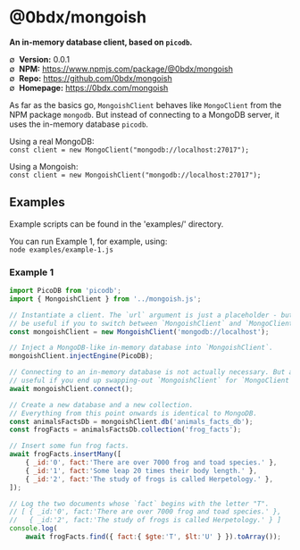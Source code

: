 # @0bdx/mongoish

__An in-memory database client, based on `picodb`.__

∅&nbsp; __Version:__ 0.0.1  
∅&nbsp; __NPM:__ <https://www.npmjs.com/package/@0bdx/mongoish>  
∅&nbsp; __Repo:__ <https://github.com/0bdx/mongoish>  
∅&nbsp; __Homepage:__ <https://0bdx.com/mongoish>

As far as the basics go, `MongoishClient` behaves like `MongoClient` from the
NPM package `mongodb`. But instead of connecting to a MongoDB server, it uses
the in-memory database `picodb`.

Using a real MongoDB:  
`const client = new MongoClient("mongodb://localhost:27017");`

Using a Mongoish:  
`const client = new MongoishClient("mongodb://localhost:27017");`

## Examples

Example scripts can be found in the 'examples/' directory.

You can run Example 1, for example, using:  
`node examples/example-1.js`

### Example 1

```js
import PicoDB from 'picodb';
import { MongoishClient } from '../mongoish.js';

// Instantiate a client. The `url` argument is just a placeholder - but may
// be useful if you to switch between `MongoishClient` and `MongoClient`.
const mongoishClient = new MongoishClient('mongodb://localhost');

// Inject a MongoDB-like in-memory database into `MongoishClient`.
mongoishClient.injectEngine(PicoDB);

// Connecting to an in-memory database is not actually necessary. But again,
// useful if you end up swapping-out `MongoishClient` for `MongoClient`.
await mongoishClient.connect();

// Create a new database and a new collection.
// Everything from this point onwards is identical to MongoDB.
const animalsFactsDb = mongoishClient.db('animals_facts_db');
const frogFacts = animalsFactsDb.collection('frog_facts');

// Insert some fun frog facts.
await frogFacts.insertMany([
    { _id:'0', fact:'There are over 7000 frog and toad species.' },
    { _id:'1', fact:'Some leap 20 times their body length.' },
    { _id:'2', fact:'The study of frogs is called Herpetology.' },
]);

// Log the two documents whose `fact` begins with the letter "T".
// [ { _id:'0', fact:'There are over 7000 frog and toad species.' },
//   { _id:'2', fact:'The study of frogs is called Herpetology.' } ]
console.log(
    await frogFacts.find({ fact:{ $gte:'T', $lt:'U' } }).toArray());

```
